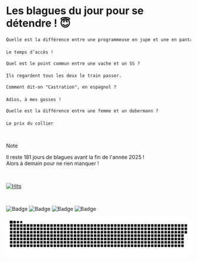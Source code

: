 
<h1>Les blagues du jour pour se détendre ! 😇</h1>

```diff
Quelle est la différence entre une programmeuse en jupe et une en pantalon ?

Le temps d’accès !
```

```diff
Quel est le point commun entre une vache et un SS ?

Ils regardent tous les deux le train passer.
```

```diff
Comment dit-on "Castration", en espagnol ?

Adios, à mes gosses !
```

```diff
Quelle est la différence entre une femme et un dobermann ?

Le prix du collier
```

<br/>

> [!NOTE]
> Il reste 181 jours de blagues avant la fin de l'année 2025 ! <br/>
> Alors à demain pour ne rien manquer !

<br/>


[![Hits](https://hits.seeyoufarm.com/api/count/incr/badge.svg?url=https%3A%2F%2Fgithub.com%2FClems02%2Fhit-counter&count_bg=%23003E80&title_bg=%235C9FE1&icon=powershell.svg&icon_color=%23FFFFFF&title=Visite&edge_flat=false)](https://hits.seeyoufarm.com)


<br/>


![Badge](https://img.shields.io/badge/Last%20updated%20on-white?style=for-the-badge&logo=clockify)   ![Badge](https://img.shields.io/badge/04/07-white?style=for-the-badge) ![Badge](https://img.shields.io/badge/at-white?style=for-the-badge) ![Badge](https://img.shields.io/badge/03:34-white?style=for-the-badge)


<p align="center">
 <img width="1000" src="assets/github-snake.svg" alt="snake"/>
</p>
